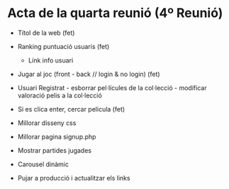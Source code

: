 # Acta de la quarta reunió (4º Reunió)

  - Títol de la web (fet)

  - Ranking puntuació usuaris (fet)
     - Link info usuari

  - Jugar al joc (front - back // login & no login) (fet)

  - Usuari Registrat 
        - esborrar pel·lícules de la col·lecció
        - modificar valoració pelis a la col·lecció

  - Si es clica enter, cercar pelicula (fet)

  - Millorar disseny css

  - Millorar pagina signup.php

  - Mostrar partides jugades

  - Carousel dinàmic

  - Pujar a producció i actualitzar els links
 
